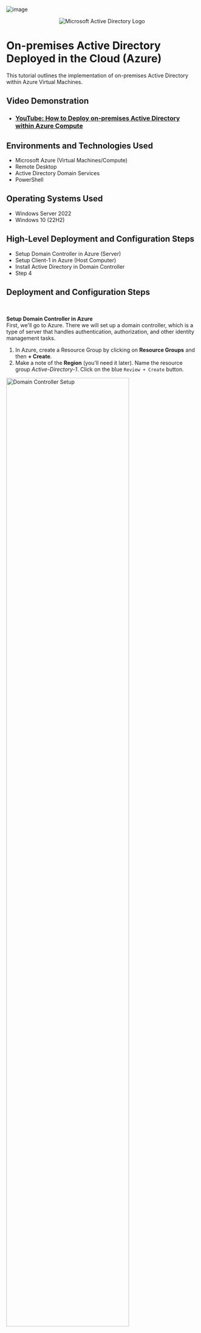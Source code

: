 ![image](https://github.com/user-attachments/assets/5c340900-dc0d-41c6-aa9e-49c0022d09e4)<p align="center">
<img src="https://i.imgur.com/pU5A58S.png" alt="Microsoft Active Directory Logo"/>
</p>

<h1>On-premises Active Directory Deployed in the Cloud (Azure)</h1>
This tutorial outlines the implementation of on-premises Active Directory within Azure Virtual Machines.<br />


<h2>Video Demonstration</h2>

- ### [YouTube: How to Deploy on-premises Active Directory within Azure Compute](https://www.youtube.com)

<h2>Environments and Technologies Used</h2>

- Microsoft Azure (Virtual Machines/Compute)
- Remote Desktop
- Active Directory Domain Services
- PowerShell

<h2>Operating Systems Used </h2>

- Windows Server 2022
- Windows 10 (22H2)

<h2>High-Level Deployment and Configuration Steps</h2>

- Setup Domain Controller in Azure (Server)
- Setup Client-1 in Azure (Host Computer)
- Install Active Directory in Domain Controller
- Step 4

<h2>Deployment and Configuration Steps</h2></br>

<b>Setup Domain Controller in Azure</b></br>
First, we'll go to Azure. There we will set up a domain controller, which is a type of server that handles authentication, authorization, and other identity management tasks.
1. In Azure, create a Resource Group by clicking on <b>Resource Groups</b> and then <b>+ Create</b>.
2. Make a note of the <b>Region</b> (you'll need it later). Name the resource group <em>Active-Directory-1</em>. Click on the blue `Review + Create` button.

<p>
<img src="https://github.com/user-attachments/assets/37b4b6a7-b450-419f-a136-b867bbc70f19" height="80%" width="80%" alt="Domain Controller Setup"/>
</p></br>

<b>Create a Virtual Network</b></br>
Next, we'll need to create a Virtual Network. We'll need this in order to tie the domain controller and the client computer in a network.
1. In Azure, enter "virtual networks" in the search bar and select.
2. Click the <b>+ Create</b> tab. Name the virtual network <em>Active-Directory-VNet</em>.
3. Make sure the resource group is <em>Active-Directory-1</em> and that the selected Region is the same as the Resource Group's.
4. Click on the blue `Review + Create` button and then `Create`.

<p>
<img src="https://github.com/user-attachments/assets/86255197-2661-4b56-8401-9f0bae7e2385" height="80%" width="80%" alt="Virtual Network Setup"/>
</p></br>

<b>Create the Domain Controller VM</b></br>
Now we'll create a virtual machine that will serve as the domain controller.
1. In Azure, navigate to "virtual machines". Click on the <b>+ Create</b> tab and select <b>Azure virtual machine</b>.
2. Make sure the resource group is <em>Active-Directory-1</em>. Name the VM <b>DC-1</b> and make sure the selected Region is the same as the Resource Group's.
3. For <b>Image</b> select <b>Windows Server 2022 Datacenter</b>. For size, select a size that has at least 2 vcpus.
4. Should the username and password be the same as the client-1 machine? Click `Next` until you get to the <b>Networking</b> section.
5. In the <b>Networking</b> section, make sure the <b>Virtual network</b> is <em>Active-Directory-VNet</em>.
6. Click on the blue `Review + Create` button and then `Create`.

<p>
<img src="https://github.com/user-attachments/assets/3e16cc92-a486-47d2-ad01-a11670d8189d" height="80%" width="80%" alt="Domain Controller Creation"/>
</p></br>


<b>Set Domain Controller’s NIC Private IP address to be static</b></br>
In order to avoid disrupting clients' hability to connect to the domain controller, we need a static domain controller IP.
1. In Azure, enter <em>virtual machines</em> in the search bar and click on the <b>DC-1</b> name.
2. On the left-side panel, click on <b>Networking</b> > <b>Network settings</b>
3. Click on the <b>Network interface / IP configuration</b> link at the top
4. In the <b>IP Settings</b> section, click on the <b>Name</b> at the bottom (in this case it's <em>ipconfig1</em>).
5. Select the <b>Static</b> radial button and click `Save`.

<p>
<img src="https://github.com/user-attachments/assets/bc764d2d-8acd-47d9-9f5a-f9317086f656" height="80%" width="80%" alt="Domain Controller NIC"/>
</p></br>


<b>Disable Windows Firewall</b></br>
For testing connectivity, we need to disable Windows Firewall.
1. In the domain controller virtual machine, type <b>wf.msc</b> in the search box and select.
2. Click the link that says <b>Windows Defender Firewall Properties</b>
3. In the `Domain Profile` tab, change the <b>Firewall state</b> to <b>Off</b>
4. In the `Private Profile` tab, change the <b>Firewall state</b> to <b>Off</b>
5. In the `Public Profile` tab, change the <b>Firewall state</b> to <b>Off</b>
6. Click `Apply` and `OK`. Close the <b>Firewall</b> window.

<p>
<img src="https://github.com/user-attachments/assets/69c8f95e-71c7-4899-855e-256e9301befe" height="80%" width="80%" alt="Disable Windows Firewall"/>
</p></br>


<b>Set up <b>Client-1</b> in Azure</b></br>
Now we'll create the Client VM. We'll name it <b>Client-1</b>
1. Back in Azure, create a VM that's in the same <b>Resource Group</b> and <b>Region</b> as the domain controller.
2. We'll use the same <b>Username</b> and <b>Password</b> as the domain controller.
3. For <b>Image</b> select <b>Windows 10 Pro</b>. For size, select a size that has at least 2 vcpus.
4. Click on the blue `Review + Create` button and then `Create`.

<p>
<img src="https://github.com/user-attachments/assets/8ef72746-0415-409c-ad2c-2698cd85c06d" height="80%" width="80%" alt="Set up Client-1"/>
</p></br>

<b>Set Client-1’s DNS settings to DC-1’s Private IP address</b></br>
Now we need to get Client-1 in the same network as DC-1
1. Back in Azure, type <b>Virtual Machines</b> in the search bar and click on DC-1
2. In the window that will open, look for DC-1's Private IP address under <b>Networking</b> and take note of it.
3. In Azure still, go back to the Virtual machines window and click <b>Client-1</b>
4. On the left side, under <b>Networking</b>, click on <b>Network settings</b> 
5. Go to the <b>Network interface / IP configuration</b> link at the top and click it
6. Click on <b>DNS servers</b> on the left side panel
7. Click on <b>Custom</b> and type DC-1's private IP address in the box. In this case it's 10.0.0.4. Click `Save`.

<p>
<img src="https://github.com/user-attachments/assets/711634b9-28e6-4d8e-8b18-c2f20f68a404" height="80%" width="80%" alt="Change DNS Settings"/>
</p></br>


<b>Restart Client-1</b></br>
Back in the <b>Virtual Machines</b> window, tick the box next to the <b>Client-1</b> vm and click `Restart` at the top

<p>
<img src="https://github.com/user-attachments/assets/82d92f53-a57e-4bb0-b885-8eddea29c859" height="80%" width="80%" alt="Restart Client-1"/>
</p></br>


<b>Ping the Domain Controller from Client-1</b></br>
Now we need to verify that Client-1 and DC-1 are on the same network
1. Remote into the <b>Client-1</b> vm
2. Open <b>Windows Powershell</b> by typing <em>Powershell</em> in the search bar and select <b>Run as administrator</b>
3. Type `ping 10.0.0.4` and press <b>Enter</b>. You should see four replies from <b>DC-1</b>

<p>
<img src="https://github.com/user-attachments/assets/916cc4c5-c26c-4265-98cb-ce49aaa7236c" height="80%" width="80%" alt="Ping DC-1"/>
</p></br>


<b>View Client-1's Network Configurations</b></br>
To further verify that <b>Client-1</b> is on the same network as <b>DC-1</b>:
1. While still in <b>Windows Powershell</b> type `ipconfig /all` and press <b>Enter</b>
2. Look for <b>DNS Servers</b> at the bottom and you'll see <b>DC-1's</b> Private IP address
3. To exit <b>Powershell</b> you can type <b>exit</b> and press <b>Enter</b> or just close the window


<p>
<img src="https://github.com/user-attachments/assets/8b485c3a-2b91-413a-af04-c6df105633e4" height="80%" width="80%" alt="Network Configurations"/>
</p></br>


<b>Installing Active Directory</b></br>
Now that we have the <b>Client-1</b> VM connected to the Domain Controller, we will install Active Directory on DC-1
1. Type <em>Server Manager</em> in the search box and select
2. Click on selection number 2, <b>Add roles and features</b>
3. Click `Next` until you get to the <b>Server Roles</b> section
4. On the <b>Server Roles</b> section click on <b>Active Directory Domain Services</b>
5. A window will open. Click the `Add Features` button. The window will close.
6. Click `Next` on the <b>Server Roles</b> section and again until you get to the <b>Confirmation</b> section
7. In the <b>Confirmation</b> section check the box that says <em>Restart the destination server automatically if required</em>
8. Click `Yes` on the pop-up window, and click `Install`. Once finished, click `Close`.


<p>
<img src="https://github.com/user-attachments/assets/d9eee87e-b780-4c1e-a1c6-7bf1cfb224ea" height="80%" width="80%" alt="Installing AD"/>
</p></br>


<b>Promote the DC-1 VM/Server as a Domain Controller</b></br>
Now we'll make <b>DC-1</b> a Domain Controller, which is a server that hosts the Active Directory Domain Services
1. On the <b>Server Manager</b> window you will see a yellow notifications triangle at the top. Click on it and click the link that says <em>Promote this server to a domain controller</em>.
2. On the <b>Active Directory Domain Services Configuration Wizard</b> window click on the <b>Add a new forest</b> radial button
3. In the <b>Root domain name:</b> box type <em>mydomain.com</em> and click `Next`
4. In the <b>Domain Controller Options</b> section enter a password and confirm. Click `Next`.
5. In the <b>DNS Options</b> section UNCHECK the <b>Create DNS delegation</b> box. Click `Next`.
6. In the “DNS Options” section UNCHECK the “Create DNS delegation” box. Click “Next”
7. Click `Next` until you get to the <b>Prerequisites Check</b> section
8. Once done running the prerequisites check, click `Install`
9. When done, the VM will restart automatically, therefore you will have to remote in again

<p>
<img src="https://github.com/user-attachments/assets/e2b888b3-434f-4454-ba82-a216f8698b0e" height="80%" width="80%" alt="Promoting DC-1"/>
</p></br>


<b>Logging into DC-1 as a domain user</b></br>
Now we'll log in to <b>DC-1</b> as a domain user by using <em>mydomain.com\your username</em>
1. Remote in to <b>DC-1</b>
2. For <b>Username</b> type <em>mydomain.com\your username</em> and use the password you used to create the VM

<p>
<img src="https://github.com/user-attachments/assets/a3fd60ef-8822-4208-bf76-f2b21ebe3306" height="80%" width="80%" alt="Domain User Login"/>
</p></br>

<p>
<img src="https://github.com/user-attachments/assets/dd2dff72-6ae0-4032-9629-3b5354a7dcb1" height="80%" width="80%" alt="DC-1 Login"/>
</p></br>

<b>Create Organizational Units within the domain</b></br>
Organizational Units are containers used to organize and manage users, computers, groups, and other objects
1. Type <em>Active Directory Users and Computers</em> in the search box and select
2. On the left side-panel of the window, right-click on <b>mydomain.com</b> and select `New` > `Organizational Unit`
3. Type <b>_EMPLOYEES</b> in the <b>Name</b> box and click `OK`
4. Right-click once more on <b>mydomain.com</b> and select `New` > `Organizational Unit`
5. Type <b>_ADMINS</b> in the <b>Name</b> box and click `OK`
6. Right-click on <b>mydomain.com</b> and click `Refresh` in order to organize the folders

<p>
<img src="https://github.com/user-attachments/assets/f1f31fee-e979-4d95-9443-0fc966ad261e" height="80%" width="80%" alt="Organizational Units"/>
</p></br>


<b>Create a Domain Admin user within the domain</b></br>
The Domain Administrator in Active Directory has the highest level of access and control over the network domain. 
Let's create a new employee/administrator named <b>Jane Doe</b>.
1. Right-click on the <b>_ADMINS</b> folder and select `New` > `User`
2. Under <b>First name</b> type <em>Jane</em>, <b>Last name</b> will be <em>Doe</em>. <b>User logon name</b> will be <em>jane_admin</em>. Click `Next`.
3. For simplicity's sake, use the same password used when creating the VM.
4. UNCHECK the box that says <b>User must change password at next logon</b> and CHECK the box that says <b>Password never expires</b>
5. Click `Next` and `Finish`

<p>
<img src="https://github.com/user-attachments/assets/010663b9-761a-4ee2-b125-2e315c2fcb87" height="80%" width="80%" alt="Domain Admin"/>
</p></br>


<b>Add jane_admin to the Domain Admins Security Group</b></br>
Now that Jane Doe is in the <b>_ADMINS</b> organizational unit, we need to add her to the <b>Domain Admins</b> Security Group.
1. Back in the <b>Active Directory Users and Computers</b> window, click on the <b>_ADMINS</b> folder
2. Inside the right side-panel, right-click the username <b>Jane Doe</b> and select `Properties`
3. Click on the `Member Of` tab and click `Add`
4. Type <em>Domain Admins</em> in the <b>Enter the object names to select (examples)</b> box.
5. Click `Check Names` and click `OK`
6. In the <b>Jane Doe Properties</b> window, click `Apply` and then `OK`

<p>
<img src="https://github.com/user-attachments/assets/20e55d6c-4844-4224-8574-6f9ffb44b1b8" height="80%" width="80%" alt="Domain Admin SG"/>
</p></br>


<b>Log out of DC-1 and log back in as mydomain.com\jane_admin</b></br>
Use <b>jane_admin</b> as your admin account from now on

<p>
<img src="https://github.com/user-attachments/assets/6a022d87-7277-40d1-a061-c76a4e702e4e" height="80%" width="80%" alt="Logging in as Admin"/>
</p></br>


<b>Join Client-1 to your domain (mydomain.com)</b></br>

1. Log in to the <b>Client-1</b> VM as the original local admin
2. Once logged in, right-click on the <b>Start</b> icon and select <b>System</b>
3. On the right side of the window you will see a link that says <b>Rename this PC (advanced)</b>, click it
4. A window will open named <b>System Properties</b>, click on `Change`
5. A window named <b>Computer Name/Domain Changes</b> will open. Select <b>Domain</b> and type <em>mydomain.com</em>. Click `OK`
6. A <b>Windows Security</b> window will open. Type <em>mydomain.com\jane_admin</em> as User name and then type your password. Click `OK`.
7. A pop-up window will appear (most likely behind another window) that says <b>Welcome to the mydomain.com domain.</b> Click `OK`.
8. Another pop-up window will appear that says <b>You must restart your computer to apply these changes</b>. Click `OK`.
9. Click `Close` in the <b>System Properties</b> window. Close the <b>Settings</b> window.
10. Click on `Restart Now`

<p>
<img src="https://github.com/user-attachments/assets/6d34e54c-fdae-4d5a-af62-a6c96c39c6d1" height="80%" width="80%" alt="Joining Client-1 to the Domain"/>
</p></br>


<b>Verify Client-1 shows up in Active Directory Users and Computers</b></br>

1. Back in the DC-1 VM, go to <b>Active Directory Users and Computers</b>
2. Expand <b>mydomain.com</b>, click on the <b>Computers</b> folder and you should see <b>Client-1</b> on the right side-panel.
3. On the right side of the window you will see a link that says <b>Rename this PC (advanced)</b>, click it
Create a new OU named “_CLIENTS” and drag Client-1 into there
<p>
<img src="https://github.com/user-attachments/assets/82ff4f85-e165-447c-a1ea-06edbc4921cc" height="80%" width="80%" alt="Client-1 in AD"/>
</p></br>


<b>Create a new Organizational Unit _CLIENTS and drag Client-1 into it</b></br>

1. Right-click on <b>mydomain.com</b> and select `New` > `Organizational Unit`
2. Type <b>_CLIENTS</b> in the <b>Name</b> box and click `OK`
3. Right-click on <b>mydomain.com</b> and click `Refresh` in order to organize the folders
4. Click on the <b>Computers</b> folder in order to see <b>Client-1</b> on the right side-panel
5. Drag <b>Client-1</b> to the <b>_CLIENTS</b> folder
6. A window will open titled <b>Active Directory Domain Services</b>. Click `Yes`.

<p>
<img src="https://github.com/user-attachments/assets/085555f7-229f-4a7f-97eb-2def9876716b" height="80%" width="80%" alt="Move Client-1"/>
</p></br>

7. Click on the <b>_CLIENTS</b> folder to confirm the move

<p>
<img src="https://github.com/user-attachments/assets/5af1cfbc-8adf-4dbb-8dbe-eb212b8222d3" height="80%" width="80%" alt="Confirm Client-1 Move"/>
</p></br>


<b>Set up Remote Desktop for non-administrative users on Client-1</b></br>

1. Log into <b>Client-1</b> as <em>mydomain.com\jane_admin</em>
2. Right-click on the <b>Start</b> icon and select <b>System</b>
3. Click on the <b>Remote desktop</b> link on the right side
4. Click on the link at the bottom that says <b>Select users that can remotely access this PC</b>. Click `Add`.
5. In the <b>Select Users or Groups</b> window, type <em>Domain Users</em> and click on `Check Names`. Click `OK`.
6. Back in the <b>Remote Desktop Users</b> window, click `OK`

<p>
<img src="https://github.com/user-attachments/assets/7f7affc3-e6ca-4e92-be18-b7a3735de6a7" height="80%" width="80%" alt="Non-Admin Setup"/>
</p></br>


<b>Create additional users</b></br>

1. Log into <b>DC-1</b> as <em>mydomain.com\jane_admin</em>
2. Open <b>Windows PowerShell ISE</b> as an administrator
3. Click on the blue arrow next to the word <b>script</b> to open the script pane
4. Right-click on this [script](https://github.com/derickayala25/derickayala25/blob/main/Generate-Names-Create-Users.txt) link and select `Open link in new tab`
5. Select all the script and copy. Go back to the script pane in <b>DC-1</b> and paste the script in it. Notice that the default password for users will be <em>Password1</em>
6. Click on the green `Run Script` arrow at the top of the window and observe the accounts being created

<p>
<img src="https://github.com/user-attachments/assets/6d687c44-6202-46fe-973f-880fba59d3ad" height="80%" width="80%" alt="Creating Additional Users"/>
</p></br>

7. When finished, open <b>Active Directory Users and Computers</b> and observe the accounts in the appropriate <b>Organizational Unit</b> `(_EMPLOYEES)`

<p>
<img src="https://github.com/user-attachments/assets/910f8c13-74a5-419f-ab50-d386f81b64ae" height="80%" width="80%" alt="New Users"/>
</p></br>


<b>Log into Client-1 with one of the newly created accounts</b></br>
Now all of the new employees created are part of the <b>mydomain.com</b> domain. Let's log in as one of them.
1. Select one of the usernames created (in this case I'll select <b>bepa.toli</b>). As noted before, the default password will be <em>Password1</em>.
2. Log in to the <b>Client-1</b> VM as <em>mydomain.com\bepa.toli</em>

<p>
<img src="https://github.com/user-attachments/assets/9a637cd7-5e68-4d74-a8b6-d48587d16a06" height="80%" width="80%" alt="First Login-1"/>
</p>

<p>
<img src="https://github.com/user-attachments/assets/08261c74-7753-43a4-b450-0cbfbc7da332" height="80%" width="80%" alt="First Login-2"/>
</p>

3. Now that you've confirmed that the setup has been done correctly, you can log off the <b>Client-1</b> VM.</br></br>


<b>Dealing with Account Lockouts</b></br>
If you're not already logged in to <b>DC-1</b> as the admin, log in as <em>mydomain.com\jane_admin</em>. Now, we'll configure account lockout threshold in <b>Group Policy</b>.

1. In <b>DC-1</b>, type <em>gpmc.msc</em> in the search box and select. This will open the <b>Group Policy Management Console</b>.
2. On the left side of the window you will see `Forest: mydomain.com`. Expand it unto you see <b>Default Domain Policy</b>.
3. Right-click on <b>Default Domain Policy</b> and select `Edit`. A new window will open called <b>Group Policy Management Editor</b>.
4. In the <b>Group Policy Management Editor</b> window, expand the following: `Computer Configuration` > `Policies` > `Windows Settings` > `Security Settings` > `Account Policies`
5. Click on <b>Account Lockout Policy</b>. Double-click on <b>Account lockout duration</b>, check the box that says <b>Define this policy setting</b>, and set the minutes to 30

<p>
<img src="https://github.com/user-attachments/assets/42e4127b-6029-41a4-9c2c-aceb766e5a10" height="80%" width="80%" alt="Lockout Policy"/>
</p>

6. Click `Apply`. A <b>Suggested Value Changes</b> window will open, click `OK` and it will close. Click `OK` again.</br>

Now two out of the three other settings have been automatically updated: <b>Account lockout threshold</b> will be updated to <em>5 invalid logon attempts</em>, <b>Allow Administrator account lockout</b> will remain <em>Not Defined</em>, and <b>Reset account lockout counter after</b> will change to 10 minutes.

<p>
<img src="https://github.com/user-attachments/assets/36ef17d4-2200-4d1f-87ce-dd52363719a5" height="80%" width="80%" alt="Updated settings"/>
</p>

You can close the <b>Group Policy Management Editor</b> window. In the <b>Group Policy Management</b> window, you can click on <b>Default Domain Policy</b> and click `OK` on the pop-up window. Click on the `Settings` tab and close the pop-up window. You'll be able to see the updated password/account lockout policies. 

<p>
<img src="https://github.com/user-attachments/assets/0c6e72c3-3d17-4292-99a5-1e10ada97ca4" height="80%" width="80%" alt="Updated policies"/>
</p>

You can close the <b>Group Policy Management</b> window.</br></br>


<b>Forcing the Updated Policy</b></br>
You can wait for the Group Policy to propagate automatically to the client machines (it takes about 90 minutes), or you can force an update immediately. To do this, go to <b>Client-1</b> and log in as <em>mydomain.com\jane_admin</em>.

1. Once logged in, open <b>Command Prompt</b> as an administrator by typing <em>cmd</em> in the search box and select `Run as administrator`.
2. Type <em>gpupdate /force</em> then press <b>Enter</b>. This will update the lockout policy by force. You can then log off the <b>Client-1</b> VM.

<p>
<img src="https://github.com/user-attachments/assets/bde6baca-3239-4ef6-865a-8e929749cba7" height="80%" width="80%" alt="Forcing the Update"/>
</p></br>



<b>Attempt to log in as an user using an incorrect password</b></br>

1. Open remote desktop and enter the username you selected before (in my case it was <b>mydomain.com\bepa.toli</b>).
2. Type an incorrect password six times. On the sixth try you should get a message similar to this one:

<p>
<img src="https://github.com/user-attachments/assets/976603d8-1485-4d53-86c5-f21d32895e97" height="80%" width="80%" alt="Forcing the Update"/>
</p>














